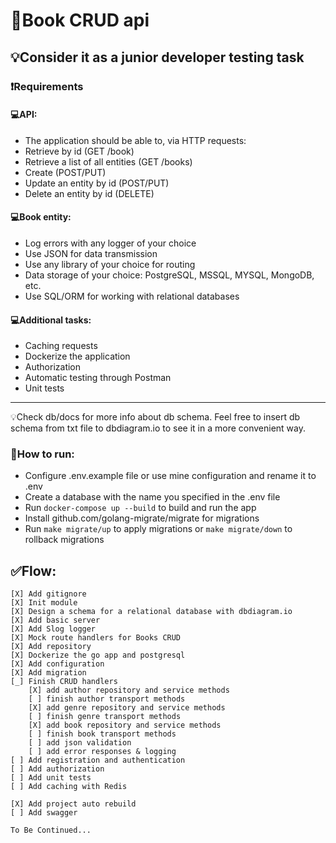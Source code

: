 #  🚀Book CRUD api
## 💡Consider it as a junior developer testing task

### ❗Requirements
#### 💻API:
- The application should be able to, via HTTP requests:
- Retrieve by id (GET /book)
- Retrieve a list of all entities (GET /books)
- Create (POST/PUT)
- Update an entity by id (POST/PUT)
- Delete an entity by id (DELETE)

#### 💻Book entity:
- Log errors with any logger of your choice 
- Use JSON for data transmission 
- Use any library of your choice for routing
- Data storage of your choice: PostgreSQL, MSSQL, MYSQL, MongoDB, etc.
- Use SQL/ORM for working with relational databases

#### 💻Additional tasks:
- Caching requests
- Dockerize the application
- Authorization
- Automatic testing through Postman
- Unit tests

---
💡Check db/docs for more info about db schema. 
Feel free to insert db schema from txt file to dbdiagram.io to see it in a more convenient way.

### 📝How to run:
- Configure .env.example file or use mine configuration and rename it to .env  
- Create a database with the name you specified in the .env file
- Run `docker-compose up --build` to build and run the app
- Install github.com/golang-migrate/migrate for migrations
- Run `make migrate/up` to apply migrations or `make migrate/down` to rollback migrations

## ✅Flow:
```
[X] Add gitignore
[X] Init module  
[X] Design a schema for a relational database with dbdiagram.io  
[X] Add basic server  
[X] Add Slog logger  
[X] Mock route handlers for Books CRUD  
[X] Add repository  
[X] Dockerize the go app and postgresql  
[X] Add configuration  
[X] Add migration  
[_] Finish CRUD handlers
    [X] add author repository and service methods
    [ ] finish author transport methods
    [X] add genre repository and service methods
    [ ] finish genre transport methods
    [X] add book repository and service methods
    [ ] finish book transport methods
    [ ] add json validation  
    [ ] add error responses & logging
[ ] Add registration and authentication    
[ ] Add authorization  
[ ] Add unit tests  
[ ] Add caching with Redis  

[X] Add project auto rebuild
[ ] Add swagger

To Be Continued...
```